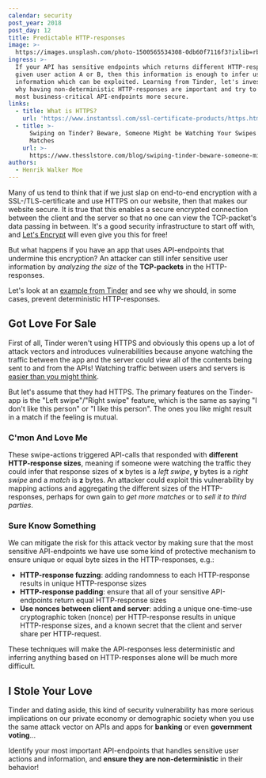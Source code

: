 ```yaml
---
calendar: security
post_year: 2018
post_day: 12
title: Predictable HTTP-responses
image: >-
  https://images.unsplash.com/photo-1500565534308-0db60f7116f3?ixlib=rb-0.3.5&ixid=eyJhcHBfaWQiOjEyMDd9&s=4c1e2768047626dac2afd31930527e6c&auto=format&fit=crop&w=1950&q=80
ingress: >-
  If your API has sensitive endpoints which returns different HTTP-responses
  given user action A or B, then this information is enough to infer user
  information which can be exploited. Learning from Tinder, let's investigate
  why having non-deterministic HTTP-responses are important and try to make our
  most business-critical API-endpoints more secure.
links:
  - title: What is HTTPS?
    url: 'https://www.instantssl.com/ssl-certificate-products/https.html'
  - title: >-
      Swiping on Tinder? Beware, Someone Might be Watching Your Swipes and
      Matches
    url: >-
      https://www.thesslstore.com/blog/swiping-tinder-beware-someone-might-watching/
authors:
  - Henrik Walker Moe
---
```

Many of us tend to think that if we just slap on end-to-end encryption with a SSL-/TLS-certificate and use HTTPS on our website, then that makes our website secure. It is true that this enables a secure encrypted connection between the client and the server so that no one can view the TCP-packet's data passing in between. It's a good security infrastructure to start off with, and [Let's Encrypt](https://letsencrypt.org/) will even give you this for free!

But what happens if you have an app that uses API-endpoints that undermine this encryption? An attacker can still infer sensitive user information by *analyzing the size* of the **TCP-packets** in the HTTP-responses.

Let's look at an [example from Tinder](https://www.theregister.co.uk/2018/01/23/tinder_security_vulnerabilities/) and see why we should, in some cases, prevent deterministic HTTP-responses.

## Got Love For Sale

First of all, Tinder weren't using HTTPS and obviously this opens up a lot of attack vectors and introduces vulnerabilities because anyone watching the traffic between the app and the server could view all of the contents being sent to and from the APIs! Watching traffic between users and servers is [easier than you might think](https://www.troyhunt.com/the-beginners-guide-to-breaking-website/).

But let's assume that they had HTTPS. The primary features on the Tinder-app is the "Left swipe"/"Right swipe" feature, which is the same as saying "I don't like this person" or "I like this person". The ones you like might result in a match if the feeling is mutual.

### C'mon And Love Me

These swipe-actions triggered API-calls that responded with **different HTTP-response sizes**, meaning if someone were watching the traffic they could infer that response sizes of **x** bytes is a *left swipe*, **y** bytes is a *right swipe* and a *match* is **z** bytes. An attacker could exploit this vulnerability by mapping actions and aggregating the different sizes of the HTTP-responses, perhaps for own gain to *get more matches* or to *sell it to third parties*. 

### Sure Know Something

We can mitigate the risk for this attack vector by making sure that the most sensitive API-endpoints we have use some kind of protective mechanism to ensure unique or equal byte sizes in the HTTP-responses, e.g.:

* **HTTP-response fuzzing**: adding randomness to each HTTP-response results in unique HTTP-response sizes
* **HTTP-response padding**: ensure that all of your sensitive API-endpoints return equal HTTP-response sizes
* **Use nonces between client and server**: adding a unique one-time-use cryptographic token (nonce) per HTTP-response results in unique HTTP-response sizes, and a known secret that the client and server share per HTTP-request.

These techniques will make the API-responses less deterministic and inferring anything based on HTTP-responses alone will be much more difficult.

## I Stole Your Love

Tinder and dating aside, this kind of security vulnerability has more serious implications on our private economy or demographic society when you use the same attack vector on APIs and apps for **banking** or even **government voting**...

Identify your most important API-endpoints that handles sensitive user actions and information, and **ensure they are non-deterministic** in their behavior!
